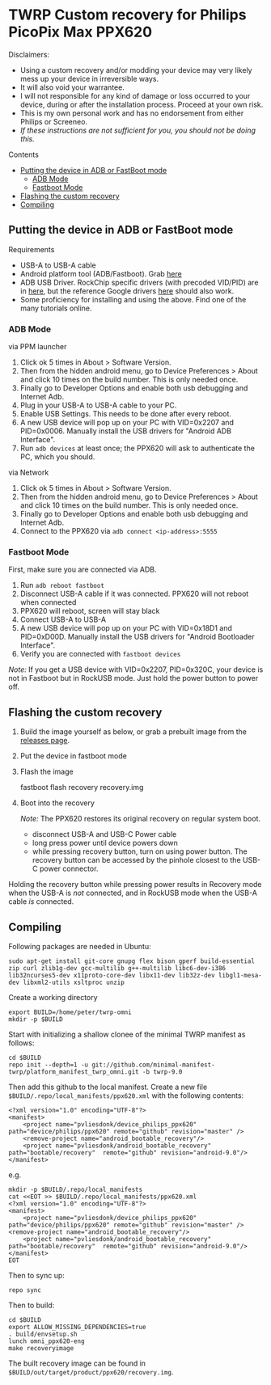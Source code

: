 # TWRP Custom recovery for Philips PicoPix Max PPX620

Disclaimers:
- Using a custom recovery and/or modding your device may very likely mess up your device in irreversible ways.
- It will also void your warrantee.
- I will not responsible for any kind of damage or loss occurred to your device, during or after the installation process. Proceed at your own risk.
- This is my own personal work and has no endorsement from either Philips or Screeneo.
- *If these instructions are not sufficient for you, you should not be doing this.*

Contents
- [Putting the device in ADB or FastBoot mode](#putting-the-device-in-adb-or-fastboot-mode)
	- [ADB Mode](#adb-mode)
	- [Fastboot Mode](#fastboot-mode)
- [Flashing the custom recovery](#flashing-the-custom-recovery)
- [Compiling](#compiling)



## Putting the device in ADB or FastBoot mode
Requirements
- USB-A to USB-A cable
- Android platform tool (ADB/Fastboot). Grab [here](https://developer.android.com/studio/releases/platform-tools)
- ADB USB Driver. RockChip specific drivers (with precoded VID/PID) are in [here](https://github.com/rockchip-linux/tools/raw/master/windows/DriverAssitant_v4.91.zip), but the reference Google drivers [here](https://developer.android.com/studio/run/win-usb) should also work.
- Some proficiency for installing and using the above. Find one of the many tutorials online.

### ADB Mode
via PPM launcher
1. Click ok 5 times in About > Software Version.
2. Then from the hidden android menu, go to Device Preferences > About and click 10 times on the build number. This is only needed once.
3. Finally go to Developer Options and enable both usb debugging and Internet Adb.
4. Plug in your USB-A to USB-A cable to your PC.
5. Enable USB Settings. This needs to be done after every reboot.
6. A new USB device will pop up on your PC with VID=0x2207 and PID=0x0006. Manually install the USB drivers for "Android ADB Interface".
7. Run `adb devices` at least once; the PPX620 will ask to authenticate the PC, which you should.

via Network
1. Click ok 5 times in About > Software Version.
2. Then from the hidden android menu, go to Device Preferences > About and click 10 times on the build number. This is only needed once.
3. Finally go to Developer Options and enable both usb debugging and Internet Adb.
4. Connect to the PPX620 via `adb connect <ip-address>:5555`

### Fastboot Mode
First, make sure you are connected via ADB. 

1. Run `adb reboot fastboot`
2. Disconnect USB-A cable if it was connected. PPX620 will not reboot when connected
3. PPX620 will reboot, screen will stay black
4. Connect USB-A to USB-A
5. A new USB device will pop up on your PC with VID=0x18D1 and PID=0xD00D. Manually install the USB drivers for "Android Bootloader Interface".
6. Verify you are connected with `fastboot devices`

*Note:* If you get a USB device with VID=0x2207, PID=0x320C, your device is not in Fastboot but in RockUSB mode. Just hold the power button to power off.

## Flashing the custom recovery

1. Build the image yourself as below, or grab a prebuilt image from the [releases page](https://github.com/pvliesdonk/device_philips_ppx620/releases).
2. Put the device in fastboot mode
3. Flash the image 

    fastboot flash recovery recovery.img

4. Boot into the recovery

   *Note:* The PPX620 restores its original recovery on regular system boot.
   - disconnect USB-A and USB-C Power cable
   - long press power until device powers down
   - while pressing recovery button, turn on using power button.
     The recovery button can be accessed by the pinhole closest to the USB-C power connector.
    
Holding the recovery button while pressing power results in Recovery mode when the USB-A is *not* connected, and in RockUSB mode when the USB-A cable *is* connected.

## Compiling

Following packages are needed in Ubuntu:

    sudo apt-get install git-core gnupg flex bison gperf build-essential zip curl zlib1g-dev gcc-multilib g++-multilib libc6-dev-i386 lib32ncurses5-dev x11proto-core-dev libx11-dev lib32z-dev libgl1-mesa-dev libxml2-utils xsltproc unzip

Create a working directory

    export BUILD=/home/peter/twrp-omni
    mkdir -p $BUILD

Start with initializing a shallow clonee of the minimal TWRP manifest as follows:
    
    cd $BUILD
    repo init --depth=1 -u git://github.com/minimal-manifest-twrp/platform_manifest_twrp_omni.git -b twrp-9.0

Then add this github to the local manifest. Create a new file `$BUILD/.repo/local_manifests/ppx620.xml` with the following contents:

    <?xml version="1.0" encoding="UTF-8"?>
    <manifest>
        <project name="pvliesdonk/device_philips_ppx620" path="device/philips/ppx620" remote="github" revision="master" />
        <remove-project name="android_bootable_recovery"/>
        <project name="pvliesdonk/android_bootable_recovery" path="bootable/recovery"  remote="github" revision="android-9.0"/>
    </manifest>

e.g.

    mkdir -p $BUILD/.repo/local_manifests
    cat <<EOT >> $BUILD/.repo/local_manifests/ppx620.xml
    <?xml version="1.0" encoding="UTF-8"?>
    <manifest>
        <project name="pvliesdonk/device_philips_ppx620" path="device/philips/ppx620" remote="github" revision="master" />
	<remove-project name="android_bootable_recovery"/>
        <project name="pvliesdonk/android_bootable_recovery" path="bootable/recovery"  remote="github" revision="android-9.0"/>
    </manifest>
    EOT

Then to sync up:

    repo sync

Then to build:

    cd $BUILD 
    export ALLOW_MISSING_DEPENDENCIES=true 
    . build/envsetup.sh 
    lunch omni_ppx620-eng 
    make recoveryimage
    
The built recovery image can be found in `$BUILD/out/target/product/ppx620/recovery.img`.

